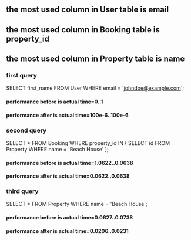 ## the most used column in User table is email
## the most used column in Booking table is property_id
## the most used column in Property table is name

### first query
SELECT first_name
FROM User
WHERE email = 'johndoe@example.com';

#### performance before is actual time=0..1
#### performance after is actual time=100e-6..100e-6

### second query
SELECT *
FROM Booking
WHERE property_id IN (
  SELECT id 
  FROM Property
  WHERE name = 'Beach House'
);

#### performance before is actual time=1.0622..0.0638
#### performance after is actual time=0.0622..0.0638

### third query

SELECT *
FROM Property
WHERE name = 'Beach House';

#### performance before is actual time=0.0627..0.0738
#### performance after is actual time=0.0206..0.0231
